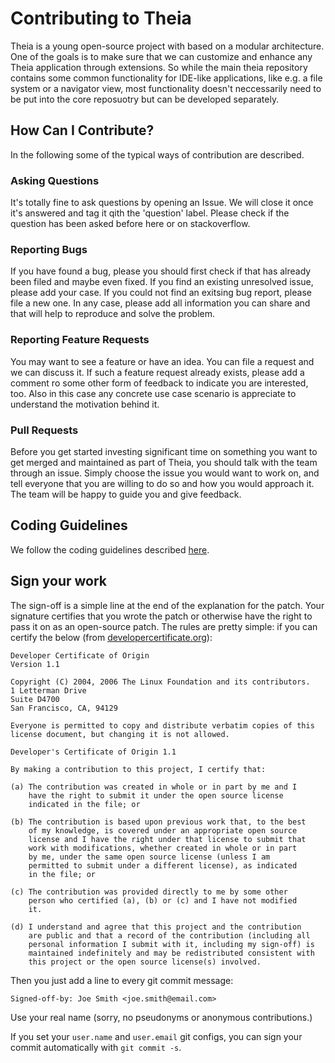 # Contributing to Theia

Theia is a young open-source project with based on a modular architecture. One of the goals is to make sure that we can customize and enhance any Theia application through extensions.
So while the main theia repository contains some common functionality for IDE-like applications, like e.g. a file system or a navigator view, most functionality doesn't neccessarily need to be
put into the core reposuotry but can be developed separately.

## How Can I Contribute?

In the following some of the typical ways of contribution are described.

### Asking Questions

It's totally fine to ask questions by opening an Issue. We will close it once it's answered and tag it qith the 'question' label. Please check if the question has been asked before here or on stackoverflow.

### Reporting Bugs

If you have found a bug, please you should first check if that has already been filed and maybe even fixed. If you find an existing unresolved issue, please add your case. If you could not find an exitsing bug report, please file a new one. In any case, please add all information you can share and that will help to reproduce and solve the problem. 

### Reporting Feature Requests

You may want to see a feature or have an idea. You can file a request and we can discuss it.
If such a feature request already exists, please add a comment ro some other form of feedback to indicate you are interested, too. Also in this case any concrete use case scenario is appreciate to understand the motivation behind it.

### Pull Requests

Before you get started investing significant time on something you want to get merged and maintained as part of Theia, you should talk with the team through an issue. Simply choose the issue you would want to work on, and tell everyone that you are willing to do so and how you would approach it. The team will be happy to guide you and give feedback.

## Coding Guidelines

We follow the coding guidelines described [here](https://github.com/TypeFox/Theia/wiki/Coding-Guidelines).

## Sign your work

The sign-off is a simple line at the end of the explanation for the patch. Your
signature certifies that you wrote the patch or otherwise have the right to pass
it on as an open-source patch. The rules are pretty simple: if you can certify
the below (from [developercertificate.org](http://developercertificate.org/)):

```
Developer Certificate of Origin
Version 1.1

Copyright (C) 2004, 2006 The Linux Foundation and its contributors.
1 Letterman Drive
Suite D4700
San Francisco, CA, 94129

Everyone is permitted to copy and distribute verbatim copies of this
license document, but changing it is not allowed.

Developer's Certificate of Origin 1.1

By making a contribution to this project, I certify that:

(a) The contribution was created in whole or in part by me and I
    have the right to submit it under the open source license
    indicated in the file; or

(b) The contribution is based upon previous work that, to the best
    of my knowledge, is covered under an appropriate open source
    license and I have the right under that license to submit that
    work with modifications, whether created in whole or in part
    by me, under the same open source license (unless I am
    permitted to submit under a different license), as indicated
    in the file; or

(c) The contribution was provided directly to me by some other
    person who certified (a), (b) or (c) and I have not modified
    it.

(d) I understand and agree that this project and the contribution
    are public and that a record of the contribution (including all
    personal information I submit with it, including my sign-off) is
    maintained indefinitely and may be redistributed consistent with
    this project or the open source license(s) involved.
```

Then you just add a line to every git commit message:

    Signed-off-by: Joe Smith <joe.smith@email.com>

Use your real name (sorry, no pseudonyms or anonymous contributions.)

If you set your `user.name` and `user.email` git configs, you can sign your
commit automatically with `git commit -s`.
